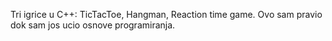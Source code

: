 Tri igrice u C++: TicTacToe, Hangman, Reaction time game. Ovo sam pravio dok sam jos ucio osnove programiranja.
